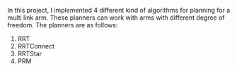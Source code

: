 In this project, I implemented 4 different kind of algorithms for planning for a multi link arm. These planners can work with arms with different degree of freedom. The planners are as follows:

1. RRT
2. RRTConnect
3. RRTStar
4. PRM
